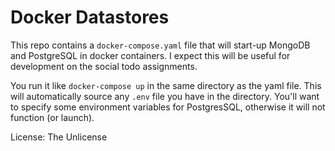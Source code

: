 # Docker Datastores

This repo contains a `docker-compose.yaml` file that 
will start-up MongoDB and PostgreSQL in docker containers.
I expect this will be useful for development on the 
social todo assignments.

You run it like `docker-compose up` in the same directory
as the yaml file. This will automatically source any 
`.env` file you have in the directory. You'll want to 
specify some environment variables for PostgresSQL, otherwise
it will not function (or launch).

License: The Unlicense
